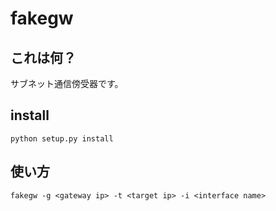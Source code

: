 # fakegw

## これは何？

サブネット通信傍受器です。

## install

`python setup.py install`

## 使い方

`fakegw -g <gateway ip> -t <target ip> -i <interface name>`


